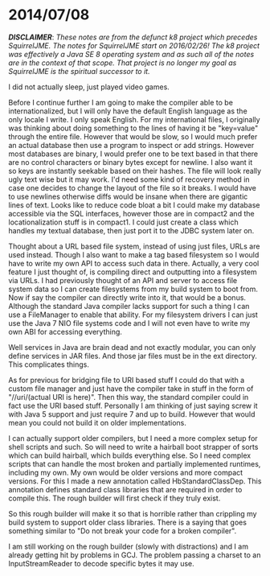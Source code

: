 # 2014/07/08

***DISCLAIMER***: _These notes are from the defunct k8 project which_
_precedes SquirrelJME. The notes for SquirrelJME start on 2016/02/26!_
_The k8 project was effectively a Java SE 8 operating system and as such_
_all of the notes are in the context of that scope. That project is no_
_longer my goal as SquirrelJME is the spiritual successor to it._

I did not actually sleep, just played video games.

Before I continue further I am going to make the compiler able to be
internationalized, but I will only have the default English language as the
only locale I write. I only speak English. For my international files, I
originally was thinking about doing something to the lines of having it be
"key=value" through the entire file. However that would be slow, so I would
much prefer an actual database then use a program to inspect or add strings.
However most databases are binary, I would prefer one to be text based in that
there are no control characters or binary bytes except for newline. I also
want it so keys are instantly seekable based on their hashes. The file will
look really ugly text wise but it may work. I'd need some kind of recovery
method in case one decides to change the layout of the file so it breaks. I
would have to use newlines otherwise diffs would be insane when there are
gigantic lines of text. Looks like to reduce code bloat a bit I could make my
database accessible via the SQL interfaces, however those are in compact2 and
the locationalization stuff is in compact1. I could just create a class which
handles my textual database, then just port it to the JDBC system later on.

Thought about a URL based file system, instead of using just files, URLs are
used instead. Though I also want to make a tag based filesystem so I would
have to write my own API to access such data in there. Actually, a very cool
feature I just thought of, is compiling direct and outputting into a
filesystem via URLs. I had previously thought of an API and server to access
file system data so I can create filesystems from my build system to boot
from. Now if say the compiler can directly write into it, that would be a
bonus. Although the standard Java compiler lacks support for such a thing I
can use a FileManager to enable that ability. For my filesystem drivers I can
just use the Java 7 NIO file systems code and I will not even have to write my
own ABI for accessing everything.

Well services in Java are brain dead and not exactly modular, you can only
define services in JAR files. And those jar files must be in the ext
directory. This complicates things.

As for previous for bridging file to URI based stuff I could do that with a
custom file manager and just have the compiler take in stuff in the form of
"//uri/(actual URI is here)". Then this way, the standard compiler could in
fact use the URI based stuff. Personally I am thinking of just saying screw it
with Java 5 support and just require 7 and up to build. However that would
mean you could not build it on older implementations.

I can actually support older compilers, but I need a more complex setup for
shell scripts and such. So will need to write a hairball boot strapper of
sorts which can build hairball, which builds everything else. So I need
complex scripts that can handle the most broken and partially implemented
runtimes, including my own. My own would be older versions and more compact
versions. For this I made a new annotation called HbStandardClassDep. This
annotation defines standard class libraries that are required in order to
compile this. The rough builder will first check if they truly exist.

So this rough builder will make it so that is horrible rather than crippling
my build system to support older class libraries. There is a saying that goes
something similar to "Do not break your code for a broken compiler".

I am still working on the rough builder (slowly with distractions) and I am
already getting hit by problems in GCJ. The problem passing a charset to an
InputStreamReader to decode specific bytes it may use.

